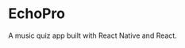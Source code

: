 # EchoPro

A music quiz app built with React Native and React.

<!-- Updated deployment guide for Vercel + Render setup -->
